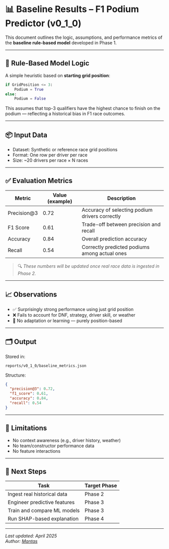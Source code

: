 # 📊 Baseline Results – F1 Podium Predictor (v0_1_0)

This document outlines the logic, assumptions, and performance metrics of the **baseline rule-based model** developed in Phase 1.

---

## 🧠 Rule-Based Model Logic

A simple heuristic based on **starting grid position**:

```python
if GridPosition <= 3:
    Podium = True
else:
    Podium = False
```

This assumes that top-3 qualifiers have the highest chance to finish on the podium — reflecting a historical bias in F1 race outcomes.

---

## 📦 Input Data

- Dataset: Synthetic or reference race grid positions
- Format: One row per driver per race
- Size: ~20 drivers per race × N races

---

## ✅ Evaluation Metrics

| Metric         | Value (example) | Description |
|----------------|------------------|-------------|
| Precision@3    | 0.72             | Accuracy of selecting podium drivers correctly |
| F1 Score       | 0.61             | Trade-off between precision and recall |
| Accuracy       | 0.84             | Overall prediction accuracy |
| Recall         | 0.54             | Correctly predicted podiums among actual ones |

> 🔍 *These numbers will be updated once real race data is ingested in Phase 2.*

---

## 📈 Observations

- ✅ Surprisingly strong performance using just grid position
- ❌ Fails to account for DNF, strategy, driver skill, or weather
- 🔄 No adaptation or learning — purely position-based

---

## 🗂 Output

Stored in:

```
reports/v0_1_0/baseline_metrics.json
```

Structure:

```json
{
  "precision@3": 0.72,
  "f1_score": 0.61,
  "accuracy": 0.84,
  "recall": 0.54
}
```

---

## 🧪 Limitations

- No context awareness (e.g., driver history, weather)
- No team/constructor performance data
- No feature interactions

---

## 🔭 Next Steps

| Task                        | Target Phase |
|-----------------------------|---------------|
| Ingest real historical data | Phase 2 |
| Engineer predictive features| Phase 3 |
| Train and compare ML models | Phase 3 |
| Run SHAP-based explanation  | Phase 4 |

---

_Last updated: April 2025_  
_Author: [Mantas](https://github.com/mantas123456)_
